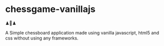 # chessgame-vanillajs

♟👑♟

A Simple chessboard application made using vanilla javascript, html5 and css without using any frameworks.
